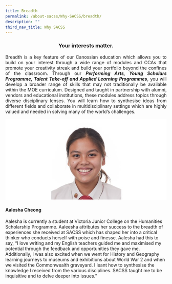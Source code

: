 ```yaml
---
title: Breadth
permalink: /about-sacss/Why-SACSS/breadth/
description: ""
third_nav_title: Why SACSS
---
```

### <center>Your interests matter.</center>

<p style="text-align: justify;">Breadth is a key feature of our Canossian education which allows you to build on your interest through a wide range of modules and CCAs that promote your creativity streak and build your portfolio beyond the confines of the classroom. Through our <b><i>Performing Arts, Young Scholars Programme, Talent Take-off and Applied Learning Programmes</i></b>, you will develop a broader range of skills that may not traditionally be available within the MOE curriculum. Designed and taught in partnership with alumni, vendors and educational institutions, these modules address topics through diverse disciplinary lenses. You will learn how to synthesise ideas from different fields and collaborate in multidisciplinary settings which are highly valued and needed in solving many of the world’s challenges.</p>

![](/images/Aalesha-Banner-Image-2-1.jpg)


#### **Aalesha Cheong**

Aalesha is currently a student at Victoria Junior College on the Humanities Scholarship Programme. Aaleesha attributes her success to the breadth of experiences she received at SACSS which has shaped her into a critical thinker who conducts herself with poise and finesse. Aalesha had this to say, “I love writing and my English teachers guided me and maximised my potential through the feedback and opportunities they gave me. Additionally, I was also excited when we went for History and Geography learning journeys to museums and exhibitions about World War 2 and when we visited the Commonwealth graveyard. I leant how to synthesise the knowledge I received from the various disciplines. SACSS taught me to be inquisitive and to delve deeper into issues.”